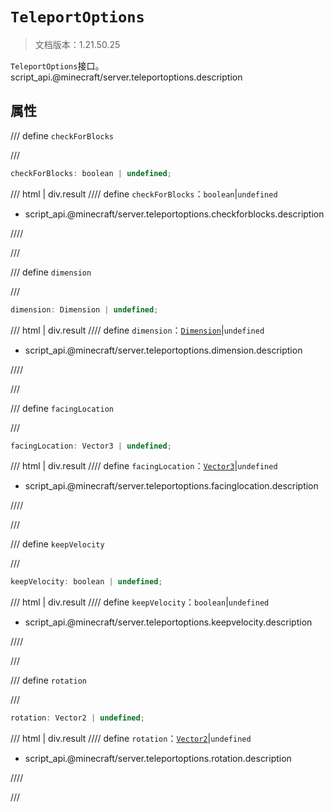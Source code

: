 # `TeleportOptions`

> 文档版本：1.21.50.25

`TeleportOptions`接口。script_api.@minecraft/server.teleportoptions.description

## 属性

/// define
`checkForBlocks`


///

```js
checkForBlocks: boolean | undefined;
```

/// html | div.result
//// define
`checkForBlocks`：`boolean`|`undefined`

- script_api.@minecraft/server.teleportoptions.checkforblocks.description


////

///


/// define
`dimension`


///

```js
dimension: Dimension | undefined;
```

/// html | div.result
//// define
`dimension`：[`Dimension`](./dimension.md)|`undefined`

- script_api.@minecraft/server.teleportoptions.dimension.description


////

///


/// define
`facingLocation`


///

```js
facingLocation: Vector3 | undefined;
```

/// html | div.result
//// define
`facingLocation`：[`Vector3`](./vector3.md)|`undefined`

- script_api.@minecraft/server.teleportoptions.facinglocation.description


////

///


/// define
`keepVelocity`


///

```js
keepVelocity: boolean | undefined;
```

/// html | div.result
//// define
`keepVelocity`：`boolean`|`undefined`

- script_api.@minecraft/server.teleportoptions.keepvelocity.description


////

///


/// define
`rotation`


///

```js
rotation: Vector2 | undefined;
```

/// html | div.result
//// define
`rotation`：[`Vector2`](./vector2.md)|`undefined`

- script_api.@minecraft/server.teleportoptions.rotation.description


////

///

